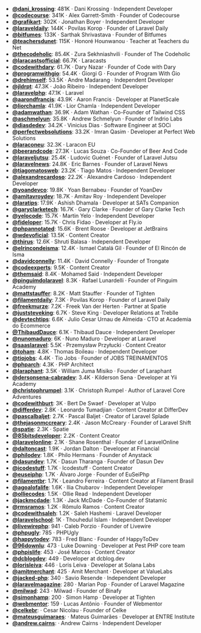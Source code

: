 - **[@dani_krossing](https://www.youtube.com/@dani_krossing)**: 481K ‧ Dani Krossing ‧ Independent Developer
- **[@codecourse](https://www.youtube.com/@codecourse)**: 341K ‧ Alex Garrett-Smith ‧ Founder of Codecourse
- **[@grafikart](https://www.youtube.com/@grafikart)**: 302K ‧ Jonathan Boyer ‧ Independent Developer
- **[@laraveldaily](https://www.youtube.com/@laraveldaily)**: 144K ‧ Povilas Korop ‧ Founder of Laravel Daily
- **[@bitfumes](https://www.youtube.com/@bitfumes)**: 133K ‧ Sarthak Shrivastava ‧ Founder of Bitfumes
- **[@teachersdunet](https://www.youtube.com/@teachersdunet)**: 115K ‧ Honoré Hounwanou ‧ Teacher at Teachers du Net
- **[@thecodeholic](https://www.youtube.com/@thecodeholic)**: 85.4K ‧ Zura Sekhniashvili ‧ Founder of The Codeholic
- **[@laracastsofficial](https://www.youtube.com/@laracastsofficial)**: 66.7K ‧ Laracasts
- **[@codewithdary](https://www.youtube.com/@codewithdary)**: 61.7K ‧ Dary Nazar ‧ Founder of Code with Dary
- **[@programwithgio](https://www.youtube.com/@programwithgio)**: 54.4K ‧ Giorgi G ‧ Founder of Program With Gio
- **[@drehimself](https://www.youtube.com/@drehimself)**: 53.5K ‧ Andre Madarang ‧ Independent Developer
- **[@jldrpt](https://www.youtube.com/@jldrpt)**: 47.3K ‧ João Ribeiro ‧ Independent Developer
- **[@laravelphp](https://www.youtube.com/@laravelphp)**: 47.1K ‧ Laravel
- **[@aarondfrancis](https://www.youtube.com/@aarondfrancis)**: 43.9K ‧ Aaron Francis ‧ Developer at PlanetScale
- **[@liorchamla](https://www.youtube.com/@liorchamla)**: 41.9K ‧ Lior Chamla ‧ Independent Developer
- **[@adamwathan](https://www.youtube.com/@adamwathan)**: 36.9K ‧ Adam Wathan ‧ Co-Founder of Tailwind CSS
- **[@aschmelyun](https://www.youtube.com/@aschmelyun)**: 35.8K ‧ Andrew Schmelyun ‧ Founder of Indrio Labs
- **[@diasdedev](https://www.youtube.com/@diasdedev)**: 34.2K ‧ Vinicius Dias ‧ Software Engineer at SOCi
- **[@perfectwebsolutions](https://www.youtube.com/@perfectwebsolutions)**: 33.2K ‧ Imran Qasim ‧ Developer at Perfect Web Solutions
- **[@laraconeu](https://www.youtube.com/@laraconeu)**: 32.3K ‧ Laracon EU
- **[@beerandcode](https://www.youtube.com/@beerandcode)**: 27.3K ‧ Lucas Souza ‧ Co-Founder of Beer And Code
- **[@laraveljutsu](https://www.youtube.com/@laraveljutsu)**: 25.4K ‧ Ludovic Guénet ‧ Founder of Laravel Jutsu
- **[@laravelnews](https://www.youtube.com/@laravelnews)**: 24.8K ‧ Eric Barnes ‧ Founder of Laravel News
- **[@tiagomatosweb](https://www.youtube.com/@tiagomatosweb)**: 23.2K ‧ Tiago Matos ‧ Independent Developer
- **[@alexandrecardoso](https://www.youtube.com/@alexandrecardoso)**: 22.2K ‧ Alexandre Cardoso ‧ Independent Developer
- **[@yoandevco](https://www.youtube.com/@yoandevco)**: 19.8K ‧ Yoan Bernabeu ‧ Founder of YoanDev
- **[@amitavroydev](https://www.youtube.com/@amitavroydev)**: 18.7K ‧ Amitav Roy ‧ Independent Developer
- **[@laratips](https://www.youtube.com/@laratips)**: 17.9K ‧ Ashish Dhamala ‧ Developer at SATs Companion
- **[@garyclarketech](https://www.youtube.com/@garyclarketech)**: 16.7K ‧ Gary Clarke ‧ Founder of Gary Clarke Tech
- **[@yelocode](https://www.youtube.com/@yelocode)**: 15.7K ‧ Martin Yelo ‧ Independent Developer
- **[@fideloper](https://www.youtube.com/@fideloper)**: 15.7K ‧ Chris Fidao ‧ Developer at Fly.io
- **[@phpannotated](https://www.youtube.com/@phpannotated)**: 15.6K ‧ Brent Roose ‧ Developer at JetBrains
- **[@wdevoficial](https://www.youtube.com/@wdevoficial)**: 13.5K ‧ Content Creator
- **[@thirus](https://www.youtube.com/@thirus)**: 12.6K ‧ Shruti Balasa ‧ Independent Developer
- **[@elrincondeisma](https://www.youtube.com/@elrincondeisma)**: 12.4K ‧ Ismael Catalá Gil ‧ Founder of El Rincón de Isma
- **[@davidconnelly](https://www.youtube.com/@davidconnelly)**: 11.4K ‧ David Connelly ‧ Founder of Trongate
- **[@codeexperts](https://www.youtube.com/@codeexperts)**: 9.5K ‧ Content Creator
- **[@themsaid](https://www.youtube.com/@themsaid)**: 8.4K ‧ Mohamed Said ‧ Independent Developer
- **[@pinguimdolaravel](https://www.youtube.com/@pinguimdolaravel)**: 8.3K ‧ Rafael Lunardelli ‧ Founder of Pinguim Academy
- **[@mattstauffer](https://www.youtube.com/@mattstauffer)**: 8.2K ‧ Matt Stauffer ‧ Founder of Tighten
- **[@filamentdaily](https://www.youtube.com/@filamentdaily)**: 7.3K ‧ Povilas Korop ‧ Founder of Laravel Daily
- **[@freekmurze](https://www.youtube.com/@freekmurze)**: 7.2K ‧ Freek Van der Herten ‧ Partner at Spatie
- **[@juststeveking](https://www.youtube.com/@juststeveking)**: 6.7K ‧ Steve King ‧ Developer Relations at Treblle
- **[@devtechtips](https://www.youtube.com/@devtechtips)**: 6.6K ‧ Julio Cesar Urnau de Almeida ‧ CTO at Academia do Ecommerce
- **[@ThibaudDauce](https://www.youtube.com/@ThibaudDauce)**: 6.1K ‧ Thibaud Dauce ‧ Independent Developer
- **[@nunomaduro](https://www.youtube.com/@nunomaduro)**: 6K ‧ Nuno Maduro ‧ Developer at Laravel
- **[@saaslaravel](https://www.youtube.com/@saaslaravel)**: 5.5K ‧ Przemysław Przyłucki ‧ Content Creator
- **[@toham](https://www.youtube.com/@toham)**: 4.8K ‧ Thomas Boileau ‧ Independent Developer
- **[@tiojobs](https://www.youtube.com/@tiojobs)**: 4.4K ‧ Tio Jobs ‧ Founder of JOBS TREINAMENTOS
- **[@phparch](https://www.youtube.com/@phparch)**: 4.3K ‧ PHP Architect
- **[@laraphant](https://www.youtube.com/@laraphant)**: 3.5K ‧ William Juma Misiko ‧ Founder of Laraphant
- **[@dersonsena-cabradev](https://www.youtube.com/@dersonsena-cabradev)**: 3.4K ‧ Kilderson Sena ‧ Developer at Yii Academy
- **[@christophrumpel](https://www.youtube.com/@christophrumpel)**: 3.1K ‧ Christoph Rumpel ‧ Author of Laravel Core Adventures
- **[@codewithburt](https://www.youtube.com/@codewithburt)**: 3K ‧ Bert De Swaef ‧ Developer at Vulpo
- **[@differdev](https://www.youtube.com/@differdev)**: 2.8K ‧ Leonardo Tumadjian ‧ Content Creator at DifferDev
- **[@pascalbaljet](https://www.youtube.com/@pascalbaljet)**: 2.7K ‧ Pascal Baljet ‧ Creator of Laravel Splade
- **[@thejasonmccreary](https://www.youtube.com/@thejasonmccreary)**: 2.4K ‧ Jason McCreary ‧ Founder of Laravel Shift
- **[@spatie](https://www.youtube.com/@spatie)**: 2.3K ‧ Spatie
- **[@85bitsdeveloper](https://www.youtube.com/@85bitsdeveloper)**: 2.2K ‧ Content Creator
- **[@laravelonline](https://www.youtube.com/@laravelonline)**: 2.1K ‧ Shane Rosenthal ‧ Founder of LaravelOnline
- **[@daltoncast](https://www.youtube.com/@daltoncast)**: 1.9K ‧ Jordan Dalton ‧ Developer at Financial
- **[@philodev](https://www.youtube.com/@philodev)**: 1.8K ‧ Philo Hermans ‧ Founder of Anystack
- **[@dasundev](https://www.youtube.com/@dasundev)**: 1.7K ‧ Dasun Tharanga ‧ Founder of Dasun Dev
- **[@icodestuff](https://www.youtube.com/@icodestuff)**: 1.7K ‧ Icodestuff ‧ Content Creator
- **[@euseiphp](https://www.youtube.com/@euseiphp)**: 1.7K ‧ Álvaro Jorge ‧ Founder of EuSeiPhp
- **[@filamentbr](https://www.youtube.com/@filamentbr)**: 1.7K ‧ Leandro Ferreira ‧ Content Creator at Filament Brasil
- **[@agoalofalife](https://www.youtube.com/@agoalofalife)**: 1.6K ‧ Ilia Chubarov ‧ Independent Developer
- **[@olliecodes](https://www.youtube.com/@olliecodes)**: 1.5K ‧ Ollie Read ‧ Independent Developer
- **[@jackmcdade](https://www.youtube.com/@jackmcdade)**: 1.3K ‧ Jack McDade ‧ Co-Founder of Statamic
- **[@rmsramos](https://www.youtube.com/@rmsramos)**: 1.2K ‧ Rômulo Ramos ‧ Content Creator
- **[@codewithsaleh](https://www.youtube.com/@codewithsaleh)**: 1.2K ‧ Saleh Hashemi ‧ Laravel Developer
- **[@laravelschool](https://www.youtube.com/@laravelschool)**: 1K ‧ Thouhedul Islam ‧ Independent Developer
- **[@livewirephp](https://www.youtube.com/@livewirephp)**: 941 ‧ Caleb Porzio ‧ Founder of Livewire
- **[@phpugly](https://www.youtube.com/@phpugly)**: 785 ‧ PHPUgly
- **[@happytodev](https://www.youtube.com/@happytodev)**: 783 ‧ Fred Blanc ‧ Founder of HappyToDev
- **[@96downlu](https://www.youtube.com/@96downlu)**: 473 ‧ Luke Downing ‧ Developer at Pest PHP core team
- **[@phpislife](https://www.youtube.com/@phpislife)**: 453 ‧ José Marcos ‧ Content Creator
- **[@dcblogdev](https://www.youtube.com/@dcblogdev)**: 449 ‧ Developer at dcblog.dev
- **[@lorisleiva](https://www.youtube.com/@lorisleiva)**: 446 ‧ Loris Leiva ‧ Developer at Solana Labs
- **[@amitmerchant](https://www.youtube.com/@amitmerchant)**: 425 ‧ Amit Merchant ‧ Developer at ValueLabs
- **[@jacked-php](https://www.youtube.com/@jacked-php)**: 340 ‧ Savio Resende ‧ Independent Developer
- **[@laravelmagazine](https://www.youtube.com/@laravelmagazine)**: 280 ‧ Marian Pop ‧ Founder of Laravel Magazine
- **[@milwad](https://www.youtube.com/@milwad)**: 243 ‧ Milwad ‧ Founder of Binafy
- **[@simonhamp](https://www.youtube.com/@simonhamp)**: 200 ‧ Simon Hamp ‧ Developer at Tighten
- **[@webmentor](https://www.youtube.com/@webmentor)**: 159 ‧ Lucas Antônio ‧ Founder of Webmentor
- **[@celkebr](https://www.youtube.com/@celkebr)**:  ‧ Cesar Nicolau ‧ Founder of Celke
- **[@mateusguimaraes](https://www.youtube.com/@mateusguimaraes)**:  ‧ Mateus Guimarães ‧ Developer at ENTRE Institute
- **[@andrew.cairns](https://www.youtube.com/@andrew.cairns)**:  ‧ Andrew Cairns ‧ Independent Developer
